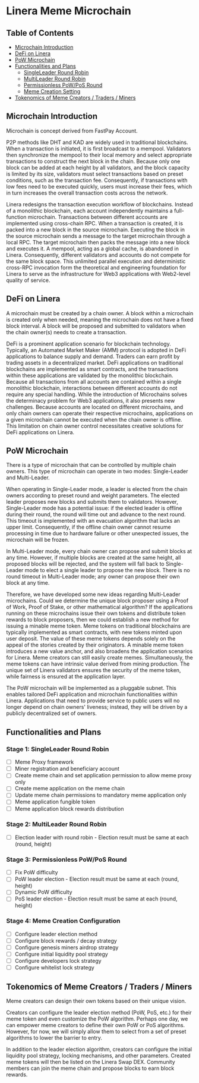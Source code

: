 # Linera Meme Microchain

## Table of Contents
- [Microchain Introduction](#)
- [DeFi on Linera](#)
- [PoW Microchain](#)
- [Functionalities and Plans](#)
  - [SingleLeader Round Robin](#)
  - [MultiLeader Round Robin](#)
  - [Permissionless PoW/PoS Round](#)
  - [Meme Creation Setting](#)
- [Tokenomics of Meme Creators / Traders / Miners](#)

## Microchain Introduction

Microchain is concept derived from FastPay Account.

P2P methods like DHT and KAD are widely used in traditional blockchains. When a transaction is initiated, it is first broadcast to a mempool.
Validators then synchronize the mempool to their local memory and select appropriate transactions to construct the next block in the chain.
Because only one block can be added at each height by all validators, and the block capacity is limited by its size, validators must select
transactions based on preset conditions, such as the transaction fee. Consequently, if transactions with low fees need to be executed quickly,
users must increase their fees, which in turn increases the overall transaction costs across the network.

Linera redesigns the transaction execution workflow of blockchains. Instead of a monolithic blockchain, each account independently maintains
a full-function microchain. Transactions between different accounts are implemented using cross-chain RPC. When a transaction is created,
it is packed into a new block in the source microchain. Executing the block in the source microchain sends a message to the target microchain
through a local RPC. The target microchain then packs the message into a new block and executes it. A mempool, acting as a global cache, is
abandoned in Linera. Consequently, different validators and accounts do not compete for the same block space. This unlimited parallel execution
and deterministic cross-RPC invocation form the theoretical and engineering foundation for Linera to serve as the infrastructure for Web3
applications with Web2-level quality of service.

## DeFi on Linera

A microchain must be created by a chain owner. A block within a microchain is created only when needed, meaning the microchain does not have
a fixed block interval. A block will be proposed and submitted to validators when the chain owner(s) needs to create a transaction.

DeFi is a prominent application scenario for blockchain technology. Typically, an Automated Market Maker (AMM) protocol is adopted in DeFi
applications to balance supply and demand. Traders can earn profit by trading assets in a decentralized market. DeFi applications on traditional
blockchains are implemented as smart contracts, and the transactions within these applications are validated by the monolithic blockchain.
Because all transactions from all accounts are contained within a single monolithic blockchain, interactions between different accounts do
not require any special handling. While the introduction of Microchains solves the determinacy problem for Web3 applications, it also presents
new challenges. Because accounts are located on different microchains, and only chain owners can operate their respective microchains, applications
on a given microchain cannot be executed when the chain owner is offline. This limitation on chain owner control necessitates creative solutions
for DeFi applications on Linera.

## PoW Microchain

There is a type of microchain that can be controlled by multiple chain owners. This type of microchain can operate in two modes: Single-Leader and Multi-Leader.

When operating in Single-Leader mode, a leader is elected from the chain owners according to preset round and weight parameters. The elected leader
proposes new blocks and submits them to validators. However, Single-Leader mode has a potential issue: if the elected leader is offline during their
round, the round will time out and advance to the next round. This timeout is implemented with an evacuation algorithm that lacks an upper limit.
Consequently, if the offline chain owner cannot resume processing in time due to hardware failure or other unexpected issues, the microchain will be frozen.

In Multi-Leader mode, every chain owner can propose and submit blocks at any time. However, if multiple blocks are created at the same height,
all proposed blocks will be rejected, and the system will fall back to Single-Leader mode to elect a single leader to propose the new block.
There is no round timeout in Multi-Leader mode; any owner can propose their own block at any time.

Therefore, we have developed some new ideas regarding Multi-Leader microchains. Could we determine the unique block proposer using a Proof of Work,
Proof of Stake, or other mathematical algorithm? If the applications running on these microchains issue their own tokens and distribute token
rewards to block proposers, then we could establish a new method for issuing a minable meme token. Meme tokens on traditional blockchains are
typically implemented as smart contracts, with new tokens minted upon user deposit. The value of these meme tokens depends solely on the appeal
of the stories created by their originators. A minable meme token introduces a new value anchor, and also broadens the application scenarios for
Linera. Meme creators can still easily create memes. Simultaneously, the meme tokens can have intrinsic value derived from mining production.
The unique set of Linera validators ensures the security of the meme token, while fairness is ensured at the application layer.

The PoW microchain will be implemented as a pluggable subnet. This enables tailored DeFi application and microchain functionalities within Linera.
Applications that need to provide service to public users will no longer depend on chain owners' liveness; instead, they will be driven by a publicly
decentralized set of owners.

## Functionalities and Plans

### Stage 1: SingleLeader Round Robin

- [ ] Meme Proxy framework
- [ ] Miner registration and beneficiary account
- [ ] Create meme chain and set application permission to allow meme proxy only
- [ ] Create meme application on the meme chain
- [ ] Update meme chain permissions to mandatory meme application only
- [ ] Meme application fungible token
- [ ] Meme application block rewards distribution

### Stage 2: MultiLeader Round Robin

- [ ] Election leader with round robin - Election result must be same at each (round, height)

### Stage 3: Permissionless PoW/PoS Round

- [ ] Fix PoW difficulty
- [ ] PoW leader election - Election result must be same at each (round, height)
- [ ] Dynamic PoW difficulty
- [ ] PoS leader election - Election result must be same at each (round, height)

### Stage 4: Meme Creation Configuration

- [ ] Configure leader election method
- [ ] Configure block rewards / decay strategy
- [ ] Configure genesis miners airdrop strategy
- [ ] Configure initial liquidity pool strategy
- [ ] Configure developers lock strategy
- [ ] Configure whitelist lock strategy

## Tokenomics of Meme Creators / Traders / Miners

Meme creators can design their own tokens based on their unique vision.

Creators can configure the leader election method (PoW, PoS, etc.) for their meme token and even customize the PoW algorithm.
Perhaps one day, we can empower meme creators to define their own PoW or PoS algorithms. However, for now, we will simply
allow them to select from a set of preset algorithms to lower the barrier to entry.

In addition to the leader election algorithm, creators can configure the initial liquidity pool strategy, locking mechanisms,
and other parameters. Created meme tokens will then be listed on the Linera Swap DEX. Community members can join the meme
chain and propose blocks to earn block rewards.
